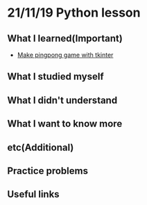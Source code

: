 # 21/11/19 Python lesson

## What I learned(Important)

* [Make pingpong game with tkinter](newping.py)

## What I studied myself

## What I didn't understand

## What I want to know more

## etc(Additional)

## Practice problems

## Useful links
